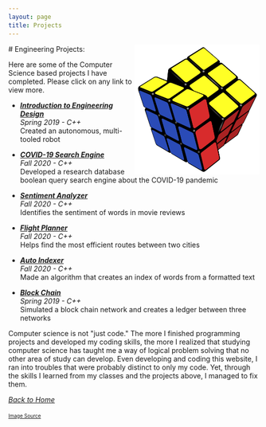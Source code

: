 ```yaml
---
layout: page
title: Projects
---
```

<img align="right" src="/assets/rubik.png" style="width:250px;"/>
# Engineering Projects:

Here are some of the Computer Science based projects I have completed. Please click on any link to view more.

* [***Introduction to Engineering Design***]({{site.baseurl}}/knw/) <br>
    *Spring 2019 - C++* <br>
    Created an autonomous, multi-tooled robot

* [***COVID-19 Search Engine***]({{site.baseurl}}/COVID_Search_Engine/) <br> 
    *Fall 2020 - C++* <br> 
    Developed a research database boolean query search engine about the COVID-19 pandemic

* [***Sentiment Analyzer***]({{site.baseurl}}/sentimentAnalysis/) <br>
    *Fall 2020 - C++* <br>
    Identifies the sentiment of words in movie reviews

* [***Flight Planner***]({{site.baseurl}}/flightPlan/) <br>
    *Fall 2020 - C++* <br>
    Helps find the most efficient routes between two cities

* [***Auto Indexer***]({{site.baseurl}}/autoIndex/) <br>
   *Fall 2020 - C++* <br>
   Made an algorithm that creates an index of words from a formatted text

* [***Block Chain***]({{site.baseurl}}/blockChainNetwork/) <br>
    *Spring 2019 - C++* <br>
    Simulated a block chain network and creates a ledger between three networks

Computer science is not "just code." The more I finished programming projects and developed my coding skills, the more I realized that studying computer science has taught me a way of logical problem solving that no other area of study can develop. Even developing and coding this website, I ran into troubles that were probably distinct to only my code. Yet, through the skills I learned from my classes and the projects above, I managed to fix them. 
<br>

<a href="{{site.baseurl}}/index.html">*Back to Home*</a>

<font size="1"><a href="https://www.indiamart.com/proddetail/rubiks-cube-training-services-21285889797.html">Image Source</a></font>